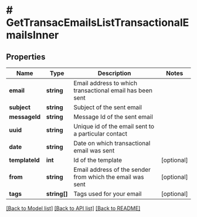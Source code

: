 # # GetTransacEmailsListTransactionalEmailsInner

## Properties

Name | Type | Description | Notes
------------ | ------------- | ------------- | -------------
**email** | **string** | Email address to which transactional email has been sent |
**subject** | **string** | Subject of the sent email |
**messageId** | **string** | Message Id of the sent email |
**uuid** | **string** | Unique id of the email sent to a particular contact |
**date** | **string** | Date on which transactional email was sent |
**templateId** | **int** | Id of the template | [optional]
**from** | **string** | Email address of the sender from which the email was sent | [optional]
**tags** | **string[]** | Tags used for your email | [optional]

[[Back to Model list]](../../README.md#models) [[Back to API list]](../../README.md#endpoints) [[Back to README]](../../README.md)
